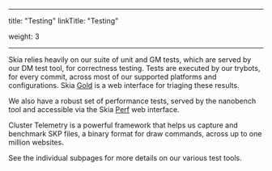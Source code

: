 
---
title: "Testing"
linkTitle: "Testing"

weight: 3

---


Skia relies heavily on our suite of unit and GM tests, which are served by our
DM test tool, for correctness testing. Tests are executed by our trybots, for
every commit, across most of our supported platforms and configurations.
Skia [Gold](https://gold.skia.org) is a web interface for triaging these results.

We also have a robust set of performance tests, served by the nanobench tool and
accessible via the Skia [Perf](https://perf.skia.org) web interface.

Cluster Telemetry is a powerful framework that helps us capture and benchmark
SKP files, a binary format for draw commands, across up to one million websites.

See the individual subpages for more details on our various test tools.

